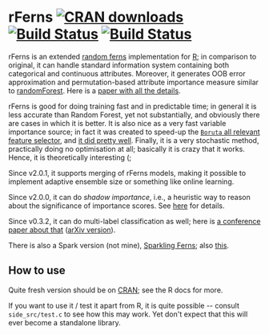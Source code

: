 # rFerns [![CRAN downloads](http://cranlogs.r-pkg.org/badges/rFerns)](http://cran.rstudio.com/web/packages/rFerns/index.html) [![Build Status](https://travis-ci.org/mbq/rFerns.svg?branch=master)](https://travis-ci.org/mbq/rFerns) [![Build Status](https://travis-ci.org/mbq/rFerns.svg?branch=master)](https://travis-ci.org/mbq/rFerns)


rFerns is an extended [random ferns](http://cvlab.epfl.ch/research/completed/surface/ferns) implementation for [R](http://r-project.org); in comparison to original, it can handle standard information system containing both categorical and continuous attributes. Moreover, it generates OOB error approximation and permutation-based attribute importance measure similar to [randomForest](http://www.stat.berkeley.edu/~breiman/RandomForests/cc_home.htm).
Here is a [paper with all the details](http://www.jstatsoft.org/article/view/v061i10).

rFerns is good for doing training fast and in predictable time; in general it is less accurate than Random Forest, yet not substantially, and obviously there are cases in which it is better.
It is also nice as a very fast variable importance source; in fact it was created to speed-up the [`Boruta` all relevant feature selector](https://m2.icm.edu.pl/boruta/), and [it did pretty well](http://www.biomedcentral.com/1471-2105/15/8/).
Finally, it is a very stochastic method, practically doing no optimisation at all; basically it is crazy that it works.
Hence, it is theoretically interesting (;

Since v2.0.1, it supports merging of rFerns models, making it possible to implement adaptive ensemble size or something like online learning.

Since v2.0.0, it can do *shadow importance*, i.e., a heuristic way to reason about the significance of importance scores.
See [here](http://arxiv.org/pdf/1604.06133.pdf) for details.

Since v0.3.2, it can do multi-label classification as well; here is [a conference paper about that](http://link.springer.com/chapter/10.1007/978-3-319-08326-1_22) ([arXiv version](http://arxiv.org/pdf/1403.7746)).

There is also a Spark version (not mine), [Sparkling Ferns](https://github.com/CeON/sparkling-ferns); also [this](https://spark-summit.org/eu-2015/events/sparkling-random-ferns-from-an-academic-paper-to-spark-packagesorg/).

How to use
---------

Quite fresh version should be on [CRAN](http://cran.r-project.org/web/packages/rFerns/index.html); see the R docs for more.

If you want to use it / test it apart from R, it is quite possible -- consult `side_src/test.c` to see how this may work.
Yet don't expect that this will ever become a standalone library.
